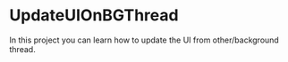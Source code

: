# UpdateUIOnBGThread
In this project you can learn how to update the UI from other/background thread.

